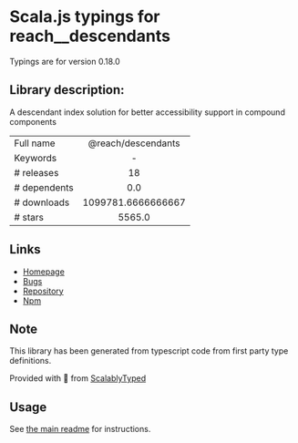 
# Scala.js typings for reach__descendants

Typings are for version 0.18.0

## Library description:
A descendant index solution for better accessibility support in compound components

|                    |                 |
| ------------------ | :-------------: |
| Full name          | @reach/descendants |
| Keywords           | - |
| # releases         | 18 |
| # dependents       | 0.0 |
| # downloads        | 1099781.6666666667 |
| # stars            | 5565.0 |

## Links
- [Homepage](https://github.com/reach/reach-ui#readme)
- [Bugs](https://github.com/reach/reach-ui/issues)
- [Repository](https://github.com/reach/reach-ui)
- [Npm](https://www.npmjs.com/package/%40reach%2Fdescendants)
    


## Note
This library has been generated from typescript code from first party type definitions.

Provided with :purple_heart: from [ScalablyTyped](https://github.com/oyvindberg/ScalablyTyped)

## Usage
See [the main readme](../../readme.md) for instructions.


